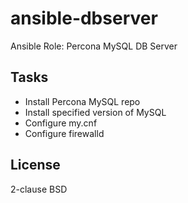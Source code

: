 # ansible-dbserver
Ansible Role: Percona MySQL DB Server

## Tasks
* Install Percona MySQL repo
* Install specified version of MySQL
* Configure my.cnf
* Configure firewalld


## License
2-clause BSD
